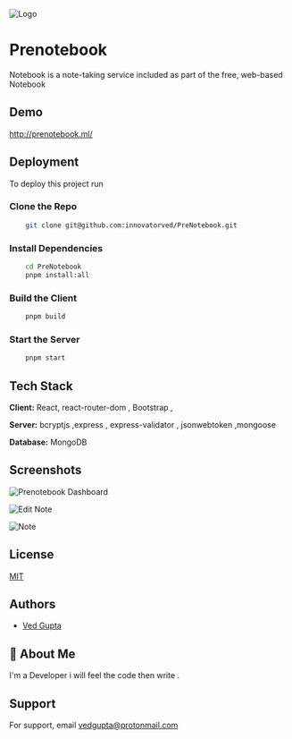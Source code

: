 ![Logo](https://i.ibb.co/FKv7Pmr/notebook-Light.png)

# Prenotebook

Notebook is a note-taking service included as part of the free, web-based Notebook

## Demo

http://prenotebook.ml/

## Deployment

To deploy this project run

### Clone the Repo

```bash
    git clone git@github.com:innovatorved/PreNotebook.git
```

### Install Dependencies

```bash
    cd PreNotebook
    pnpm install:all
```

### Build the Client

```bash
    pnpm build
```

### Start the Server

```bash
    pnpm start
```

## Tech Stack

**Client:** React, react-router-dom , Bootstrap ,

**Server:** bcryptjs ,express , express-validator , jsonwebtoken ,mongoose

**Database:** MongoDB

## Screenshots

![Prenotebook Dashboard](https://i.ibb.co/GsXjpy7/mainpage1.png)

![Edit Note](https://i.ibb.co/Y3nXLh5/edit2.png)

![Note](https://i.ibb.co/hHjpvnW/note3.png)

## License

[MIT](https://choosealicense.com/licenses/mit/)

## Authors

- [Ved Gupta](https://www.github.com/innovatorved)

## 🚀 About Me

I'm a Developer i will feel the code then write .

## Support

For support, email vedgupta@protonmail.com
